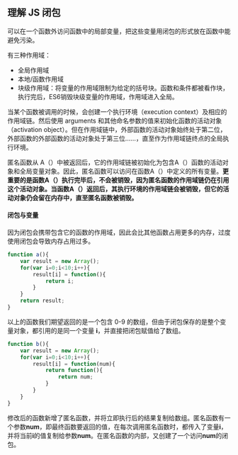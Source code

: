 ## 理解 JS 闭包

可以在一个函数外访问函数中的局部变量，把这些变量用闭包的形式放在函数中能避免污染。

有三种作用域：

- 全局作用域
- 本地/函数作用域
- 块级作用域：将变量的作用域限制为给定的括号块。函数和条件都被看作块，执行完后，ES6销毁块级变量的作用域，作用域进入全局。

当某个函数被调用的时候，会创建一个执行环境（execution context）及相应的作用域链。然后使用 arguments 和其他命名参数的值来初始化函数的活动对象（activation object）。但在作用域链中，外部函数的活动对象始终处于第二位，外部函数的外部函数的活动对象处于第三位……，直至作为作用域链终点的全局执行环境。

匿名函数从 A（）中被返回后，它的作用域链被初始化为包含A（）函数的活动对象和全局变量对象。因此，匿名函数可以访问在函数A（）中定义的所有变量。**更重要的是函数A（）执行完毕后，不会被销毁，因为匿名函数的作用域链仍在引用这个活动对象。当函数A（）返回后，其执行环境的作用域链会被销毁，但它的活动对象仍会留在内存中，直至匿名函数被销毁。**

#### 闭包与变量
因为闭包会携带包含它的函数的作用域，因此会比其他函数占用更多的内存，过度使用闭包会导致内存占用过多。

```javascript
function a(){
    var result = new Array();
    for(var i=0;i<10;i++){
        result[i] = function(){
            return i;
        }
    }
    return result;
}
```
以上的函数我们期望返回的是一个包含 0-9 的数组，但由于闭包保存的是整个变量对象，都引用的是同一个变量 **i**，并直接把闭包赋值给了数组。
```javascript
function b(){
    var result = new Array();
    for(var i=0;i<10;i++){
		result[i] = function(num){
            return function(){
                return num;
            }
        }
    }
}
```
修改后的函数新增了匿名函数，并将立即执行后的结果复制给数组。匿名函数有一个参数**num**，即最终函数要返回的值，在每次调用匿名函数时，都传入了变量**i**，并将当前**i**的值复制给参数**num**。在匿名函数的内部，又创建了一个访问**num**的闭包。